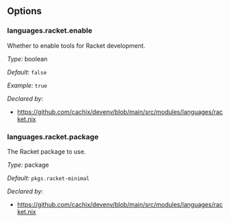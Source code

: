 [comment]: # (Do not edit this file as it is autogenerated. Go to docs/individual-docs if you want to make edits.)
[comment]: # (Please add your documentation above this line)

## Options

### languages\.racket\.enable

Whether to enable tools for Racket development\.



*Type:*
boolean



*Default:*
` false `



*Example:*
` true `

*Declared by:*
 - [https://github\.com/cachix/devenv/blob/main/src/modules/languages/racket\.nix](https://github.com/cachix/devenv/blob/main/src/modules/languages/racket.nix)



### languages\.racket\.package



The Racket package to use\.



*Type:*
package



*Default:*
` pkgs.racket-minimal `

*Declared by:*
 - [https://github\.com/cachix/devenv/blob/main/src/modules/languages/racket\.nix](https://github.com/cachix/devenv/blob/main/src/modules/languages/racket.nix)

